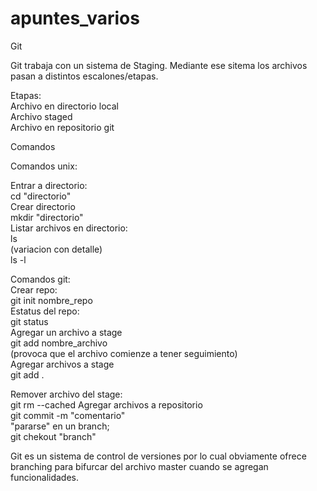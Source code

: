 # apuntes_varios

Git

Git trabaja con un sistema de Staging.
Mediante ese sitema los archivos pasan a distintos escalones/etapas.

Etapas:<br>
Archivo en directorio local<br>
Archivo staged<br>
Archivo en repositorio git<br>

Comandos

Comandos unix:

Entrar a directorio:<br>
cd "directorio"<br>
Crear directorio<br>
mkdir "directorio"<br>
Listar archivos en directorio:<br>
ls<br>
(variacion con detalle)<br>
ls -l<br>

Comandos git:<br>
Crear repo:<br>
git init nombre_repo<br>
Estatus del repo:<br>
git status<br>
Agregar un archivo a stage<br>
git add nombre_archivo<br>
(provoca que el archivo comienze a tener seguimiento)<br>
Agregar archivos a stage<br>
git add .<br>


Remover archivo del stage:<br>
git rm --cached <archivo>
Agregar archivos a repositorio<br>
git commit -m "comentario"<br>
"pararse" en un branch;<br>
git chekout "branch"<br>

Git es un sistema de control de versiones por lo cual obviamente ofrece branching para bifurcar del archivo master cuando se agregan funcionalidades.
